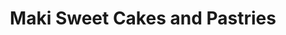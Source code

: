 ---
title: "Maki Sweet Cakes and Pastries"
url: /caloocan/maki-sweet-cakes-and-pastries/
shop: bakery
---
